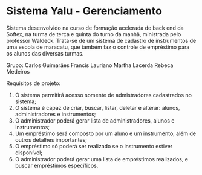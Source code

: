 # Sistema Yalu - Gerenciamento 

Sistema desenvolvido na curso de formação acelerada de back end da Softex, na turma de terça e quinta do turno da manhã, ministrada pelo professor Waldeck. Trata-se de um sistema de cadastro de instrumentos de uma escola de maracatu, que também faz o controle de empréstimo para os alunos das diversas turmas.

Grupo: Carlos Guimarães Francis Lauriano Martha Lacerda Rebeca Medeiros

Requisitos de projeto:

1. O sistema permitirá acesso somente de admistradores cadastrados no sistema;
2. O sistema é capaz de criar, buscar, listar, deletar e alterar: alunos, administradores e instrumentos;
3. O administrador poderá gerar lista de administradores, alunos e instrumentos;
4. Um empréstimo será composto por um aluno e um instrumento, além de outros detalhes importantes;
5. O empréstimo só poderá ser realizado se o instrumento estiver disponível;
7. O administrador poderá gerar uma lista de empréstimos realizados, e buscar empréstimos específicos.


